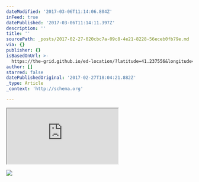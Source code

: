 ```yaml
---
dateModified: '2017-03-06T11:14:06.804Z'
inFeed: true
datePublished: '2017-03-06T11:14:11.397Z'
description: ''
title: ''
sourcePath: _posts/2017-02-27-020cbc7a-09c8-4e21-8228-56eceb0fb79e.md
via: {}
publisher: {}
isBasedOnUrl: >-
  https://the-grid.github.io/ed-location/?latitude=41.237556&longitude=-8.355235&zoom=8&address=Porto%2C%20Portugal
author: []
starred: false
datePublishedOriginal: '2017-02-27T18:04:21.882Z'
_type: Article
_context: 'http://schema.org'

---
```

<iframe src="https://the-grid.github.io/ed-location/?latitude=41.237556&amp;longitude=-8.355235&amp;zoom=8&amp;address=Porto%2C%20Portugal" style=""></iframe>

![](https://the-grid-user-content.s3-us-west-2.amazonaws.com/efcb1cb8-8a88-458e-a7cd-4762346ba23e.jpg)